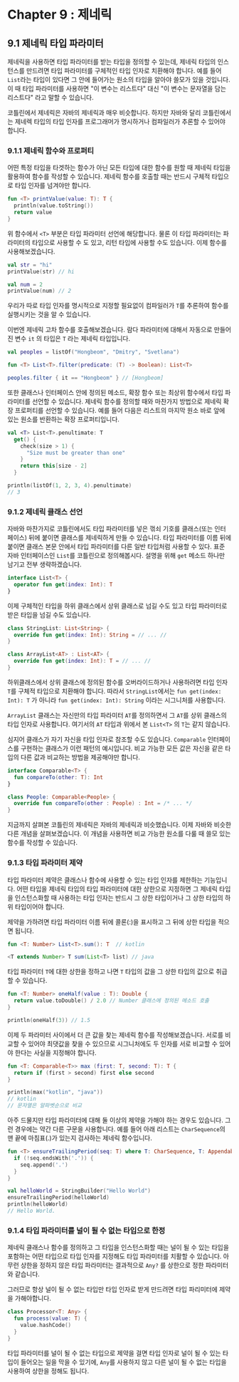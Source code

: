 # Chapter 9 : 제네릭



## 9.1 제네릭 타입 파라미터

제네릭을 사용하면 타입 파라미터를 받는 타입을 정의할 수 있는데, 제네릭 타입의 인스턴스를 만드려면 타입 파라미터를 구체적인 타입 인자로 치환해야 합니다.  예를 들어 `List`라는 타입이 있다면 그 안에 들어가는 원소의 타입을 알아야 쓸모가 있을 것입니다. 이 때 타입 파라미터를 사용하면 "이 변수는 리스트다" 대신 "이 변수는 문자열을 담는 리스트다" 라고 말할 수 있습니다.

코틀린에서 제네릭은 자바의 제네릭과 매우 비슷합니다. 하지만 자바와 달리 코틀린에서는 제네렉 타입의 타입 인자를 프로그래머가 명시하거나 컴파일러가 추론할 수 있어야 합니다. 



### 9.1.1 제네릭 함수와 프로퍼티

어떤 특정 타입을 타겟하는 함수가 아닌 모든 타입에 대한 함수를 원할 때 제네릭 타입을 활용하여 함수를 작성할 수 있습니다. 제네릭 함수를 호출할 때는 반드시 구체적 타입으로 타입 인자를 넘겨야만 합니다.

```kotlin
fun <T> printValue(value: T): T {
  println(value.toString())
  return value
}
```

위 함수에서 `<T>` 부분은 타입 파라미터 선언에 해당합니다. 물론 이 타입 파라미터는 파라미터의 타입으로 사용할 수 도 있고, 리턴 타입에 사용할 수도 있습니다. 이제 함수를 사용해보겠습니다.



```kotlin
val str = "hi"
printValue(str) // hi

val num = 2
printValue(num) // 2
```

우리가 따로 타입 인자를 명시적으로 지정할 필요없이 컴파일러가 `T`를 추론하여 함수를 실행시키는 것을 알 수 있습니다.



이번엔 제네릭 고차 함수를 호출해보겠습니다. 람다 파라미터에 대해서 자동으로 만들어진 변수 `it` 의 타입은 `T` 라는 제네릭 타입입니다. 

```kotlin
val peoples = listOf("Hongbeom", "Dmitry", "Svetlana")

fun <T> List<T>.filter(predicate: (T) -> Boolean): List<T>

peoples.filter { it == "Hongbeom" } // [Hongbeom]
```



또한 클래스나 인터페이스 안에 정의된 메소드, 확장 함수 또는 최상위 함수에서 타입 파라미터를 선언할 수 있습니다. 제네릭 함수를 정의할 때와 마찬가지 방법으로 제네릭 확장 프로퍼티를 선언할 수 있습니다. 예를 들어 다음은 리스트의 마지막 원소 바로 앞에 있는 원소를 반환하는 확장 프로퍼티입니다.

```kotlin
val <T> List<T>.penultimate: T
  get() {
    check(size > 1) {
      "Size must be greater than one"
    }
    return this[size - 2]
  }

println(listOf(1, 2, 3, 4).penultimate)
// 3
```



### 9.1.2 제네릭 클래스 선언

자바와 마찬가지로 코틀린에서도 타입 파라미터를 넣은 꺾쇠 기호를 클래스(또는 인터페이스) 뒤에 붙이면 클래스를 제네릭하게 만들 수 있습니다. 타입 파라미터를 이름 뒤에 붙이면 클래스 본문 안에서 타입 파라미터를 다른 일반 타입처럼 사용할 수 있다. 표준 자바 인터페이스인 `List`를 코틀린으로 정의해봅시다. 설명을 위해 `get` 메소드 하나만 남기고 전부 생략하겠습니다.

```kotlin
interface List<T> {
  operator fun get(index: Int): T
}
```



이제 구체적인 타입을 하위 클래스에서 상위 클래스로 넘길 수도 있고 타입 파라미터로 받은 타입을 넘길 수도 있습니다.

```kotlin
class StringList: List<String> {
  override fun get(index: Int): String = // ... //
}

class ArrayList<AT> : List<AT> {
  override fun get(index: Int): T = // ... //
}
```



하위클래스에서 상위 클래스에 정의된 함수를 오버라이드하거나 사용하려면 타입 인자 `T`를 구체적 타입으로 치환해야 합니다. 따라서 `StringList`에서는 `fun get(index: Int): T` 가 아니라 `fun get(index: Int): String` 이라는 시그니처를 사용합니다.

`ArrayList` 클래스는 자신만의 타입 파라미터 `AT`를 정의하면서 그 `AT`를 상위 클래스의 타입 인자로 사용합니다. 여기서의 `AT` 타입과 위에서 본 `List<T>` 의 `T`는 같지 않습니다. 

심지어 클래스가 자기 자신을 타입 인자로 참조할 수도 있습니다. `Comparable` 인터페이스를 구현하는 클래스가 이런 패턴의 예시입니다. 비교 가능한 모든 값은 자신을 같은 타입의 다른 값과 비교하는 방법을 제공해야만 합니다.

```kotlin
interface Comparable<T> {
  fun compareTo(other: T): Int
}

class People: Comparable<People> {
  override fun compareTo(other : People) : Int = /* ... */
}
```



지금까지 살펴본 코틀린의 제네릭은 자바의 제네릭과 비슷했습니다. 이제 자바와 비슷한 다른 개념을 살펴보겠습니다. 이 개념을 사용하면 비교 가능한 원소를 다룰 때 쓸모 있는 함수를 작성할 수 있습니다.



### 9.1.3 타입 파라미터 제약

타입 파라미터 제약은 클래스나 함수에 사용할 수 있는 타입 인자를 제한하는 기능입니다. 어떤 타입을 제네릭 타입의 타입 파라미터에 대한 상한으로 지정하면 그 제네릭 타입을 인스턴스화할 때 사용하는 타입 인자는 반드시 그 상한 타입이거나 그 상한 타입의 하위 타입이어야 합니다.

제약을 가하려면 타입 파라미터 이름 뒤에 콜론(:)을 표시하고 그 뒤에 상한 타입을 적으면 됩니다.

```kotlin
fun <T: Number> List<T>.sum(): T  // kotlin
```

```java
<T extends Number> T sum(List<T> list) // java
```



타입 파라미터 `T`에 대한 상한을 정하고 나면 `T` 타입의 값을 그 상한 타입의 값으로 취급할 수 있습니다.

```kotlin
fun <T: Number> oneHalf(value : T): Double {
  return value.toDouble() / 2.0 // Number 클래스에 정의된 메소드 호출
}

println(oneHalf(3)) // 1.5
```



이제 두 파라미터 사이에서 더 큰 값을 찾는 제네릭 함수를 작성해보겠습니다. 서로를 비교할 수 있어야 최댓값을 찾을 수 있으므로 시그니처에도 두 인자를 서로 비교할 수 있어야 한다는 사실을 지정해야 합니다. 

```kotlin
fun <T: Comparable<T>> max (first: T, second: T): T {
  return if (first > second) first else second
}

println(max("kotlin", "java")) 
// kotlin 
// 문자열은 알파벳순으로 비교
```



아주 드물지만 타입 파라미터에 대해 둘 이상의 제약을 가해야 하는 경우도 있습니다. 그런 경우에는 약간 다른 구문을 사용합니다. 예를 들어 아래 리스트는 `CharSequence`의 맨 끝에 마침표(.)가 있는지 검사하는 제네릭 함수입니다. 

```kotlin
fun <T> ensureTrailingPeriod(seq: T) where T: CharSequence, T: Appendable {
  if (!seq.endsWith('.')) {
    seq.append('.')
  }
}

val helloWorld = StringBuilder("Hello World")
ensureTrailingPeriod(helloWorld)
println(helloWorld)
// Hello World.
```



### 9.1.4 타입 파라미터를 널이 될 수 없는 타입으로 한정

제네릭 클래스나 함수를 정의하고 그 타입을 인스턴스화할 때는 널이 될 수 있는 타입을 포함하는 어떤 타입으로 타입 인자를 지정해도 타입 파라미터를 치활할 수 있습니다. 아무런 상한을 정하지 않은 타입 파라미터는 결과적으로  `Any?` 를 상한으로 정한 파라미터와 같습니다.

그러므로 항상 널이 될 수 없는 타입만 타입 인자로 받게 만드려면 타입 파리미터에 제약을 가해야합니다. 

```kotlin
class Processor<T: Any> {
  fun process(value: T) {
    value.hashCode()
  }
}
```



타입 파라미터를 널이 될 수 없는 타입으로 제약을 걸면 타입 인자로 널이 될 수 있는 타입이 들어오는 일을 막을 수 있기에, `Any`를 사용하지 않고 다른 널이 될 수 없는 타입을 사용하여 상한을 정해도 됩니다.



